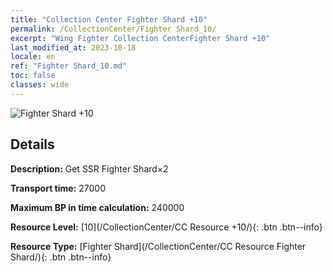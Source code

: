 ```yaml
---
title: "Collection Center Fighter Shard +10"
permalink: /CollectionCenter/Fighter Shard_10/
excerpt: "Wing Fighter Collection CenterFighter Shard +10"
last_modified_at: 2023-10-18
locale: en
ref: "Fighter Shard_10.md"
toc: false
classes: wide
---
```



![Fighter Shard +10](/images/cc/CC_Fighter_Shard_6.png)

## Details

  **Description:** Get SSR Fighter Shard×2

  **Transport time:** 27000

  **Maximum BP in time calculation:** 240000

  **Resource Level:** [10](/CollectionCenter/CC Resource +10/){: .btn .btn--info}

  **Resource Type:** [Fighter Shard](/CollectionCenter/CC Resource Fighter Shard/){: .btn .btn--info}


